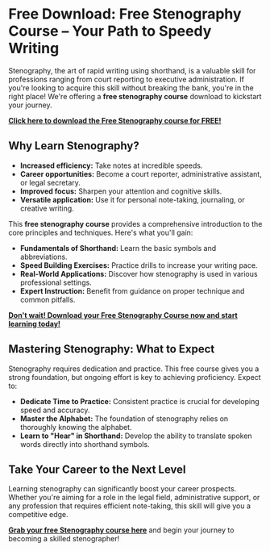 # Free Download: Free Stenography Course – Your Path to Speedy Writing

Stenography, the art of rapid writing using shorthand, is a valuable skill for professions ranging from court reporting to executive administration. If you're looking to acquire this skill without breaking the bank, you're in the right place! We're offering a **free stenography course** download to kickstart your journey.

[**Click here to download the Free Stenography course for FREE!**](https://udemywork.com/free-stenography-course)

## Why Learn Stenography?

- **Increased efficiency:** Take notes at incredible speeds.
- **Career opportunities:** Become a court reporter, administrative assistant, or legal secretary.
- **Improved focus:** Sharpen your attention and cognitive skills.
- **Versatile application:** Use it for personal note-taking, journaling, or creative writing.

This **free stenography course** provides a comprehensive introduction to the core principles and techniques. Here's what you'll gain:

*   **Fundamentals of Shorthand:** Learn the basic symbols and abbreviations.
*   **Speed Building Exercises:** Practice drills to increase your writing pace.
*   **Real-World Applications:** Discover how stenography is used in various professional settings.
*   **Expert Instruction:** Benefit from guidance on proper technique and common pitfalls.

[**Don't wait! Download your Free Stenography Course now and start learning today!**](https://udemywork.com/free-stenography-course)

## Mastering Stenography: What to Expect

Stenography requires dedication and practice. This free course gives you a strong foundation, but ongoing effort is key to achieving proficiency. Expect to:

*   **Dedicate Time to Practice:** Consistent practice is crucial for developing speed and accuracy.
*   **Master the Alphabet:** The foundation of stenography relies on thoroughly knowing the alphabet.
*   **Learn to "Hear" in Shorthand:** Develop the ability to translate spoken words directly into shorthand symbols.

## Take Your Career to the Next Level

Learning stenography can significantly boost your career prospects. Whether you're aiming for a role in the legal field, administrative support, or any profession that requires efficient note-taking, this skill will give you a competitive edge.

**[Grab your free Stenography course here](https://udemywork.com/free-stenography-course)** and begin your journey to becoming a skilled stenographer!

